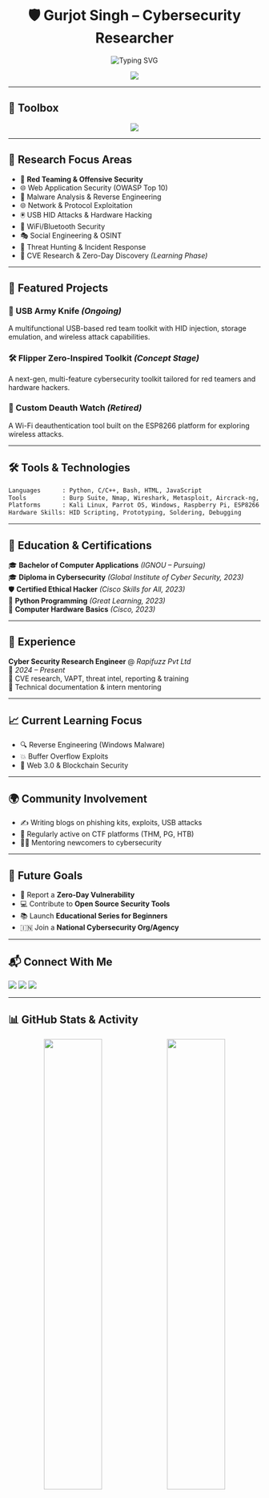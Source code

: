 
<h1 align="center">🛡️ Gurjot Singh – Cybersecurity Researcher</h1>

<p align="center">
  <img src="https://readme-typing-svg.demolab.com?font=Fira+Code&size=22&pause=1000&color=00FFAA&center=true&vCenter=true&width=600&lines=Cybersecurity+Researcher;Red+Team+Enthusiast;Hardware+Hacker;Malware+Reverse+Engineer;CTF+Addict+%F0%9F%9B%A1%EF%B8%8F" alt="Typing SVG" />
</p>

<p align="center">
  <img src="https://github-profile-trophy.vercel.app/?username=GURJOTEXPERT&theme=gruvbox&margin-w=15&no-frame=true" />
</p>

---

## 🧰 Toolbox

<p align="center">
  <img src="https://skillicons.dev/icons?i=python,c,cpp,bash,html,js,linux,raspberrypi,arduino" />
</p>

---

## 🔬 Research Focus Areas

- 🧨 **Red Teaming & Offensive Security**
- 🌐 Web Application Security (OWASP Top 10)
- 🧪 Malware Analysis & Reverse Engineering
- 🌐 Network & Protocol Exploitation
- 🖲️ USB HID Attacks & Hardware Hacking
- 📡 WiFi/Bluetooth Security
- 🎭 Social Engineering & OSINT
- 🔎 Threat Hunting & Incident Response
- 🐞 CVE Research & Zero-Day Discovery *(Learning Phase)*

---

## 🧪 Featured Projects

### 🔧 USB Army Knife *(Ongoing)*  
A multifunctional USB-based red team toolkit with HID injection, storage emulation, and wireless attack capabilities.

### 🛠 Flipper Zero-Inspired Toolkit *(Concept Stage)*  
A next-gen, multi-feature cybersecurity toolkit tailored for red teamers and hardware hackers.

### 📡 Custom Deauth Watch *(Retired)*  
A Wi-Fi deauthentication tool built on the ESP8266 platform for exploring wireless attacks.

---

## 🛠 Tools & Technologies

```bash
Languages      : Python, C/C++, Bash, HTML, JavaScript
Tools          : Burp Suite, Nmap, Wireshark, Metasploit, Aircrack-ng, Maltego
Platforms      : Kali Linux, Parrot OS, Windows, Raspberry Pi, ESP8266
Hardware Skills: HID Scripting, Prototyping, Soldering, Debugging
```

---

## 📜 Education & Certifications

🎓 **Bachelor of Computer Applications** *(IGNOU – Pursuing)*  
🎓 **Diploma in Cybersecurity** *(Global Institute of Cyber Security, 2023)*  
🛡️ **Certified Ethical Hacker** *(Cisco Skills for All, 2023)*  
🐍 **Python Programming** *(Great Learning, 2023)*  
🧰 **Computer Hardware Basics** *(Cisco, 2023)*  

---

## 💼 Experience

**Cyber Security Research Engineer** @ *Rapifuzz Pvt Ltd*  
📅 *2024 – Present*  
📌 CVE research, VAPT, threat intel, reporting & training  
📌 Technical documentation & intern mentoring

---

## 📈 Current Learning Focus

- 🔍 Reverse Engineering (Windows Malware)
- 💥 Buffer Overflow Exploits
- 🔗 Web 3.0 & Blockchain Security

---

## 🌍 Community Involvement

- ✍️ Writing blogs on phishing kits, exploits, USB attacks
- 🎯 Regularly active on CTF platforms (THM, PG, HTB)
- 🧑‍🏫 Mentoring newcomers to cybersecurity

---

## 🎯 Future Goals

- 🚨 Report a **Zero-Day Vulnerability**
- 💻 Contribute to **Open Source Security Tools**
- 📚 Launch **Educational Series for Beginners**
- 🇮🇳 Join a **National Cybersecurity Org/Agency**

---

## 📬 Connect With Me

<p align="left">
  <a href="mailto:gurjotsethi40@gmail.com"><img src="https://img.shields.io/badge/Email-D14836?style=flat&logo=gmail&logoColor=white"/></a>
  <a href="https://www.linkedin.com/in/gurjot-singh-8198b3220"><img src="https://img.shields.io/badge/LinkedIn-0077B5?style=flat&logo=linkedin&logoColor=white"/></a>
  <a href="https://github.com/GURJOTEXPERT"><img src="https://img.shields.io/badge/GitHub-181717?style=flat&logo=github&logoColor=white"/></a>
</p>

---

## 📊 GitHub Stats & Activity

<p align="center">
  <img src="https://github-readme-stats.vercel.app/api?username=GURJOTEXPERT&show_icons=true&theme=tokyonight" width="48%"/>
  <img src="https://github-readme-stats.vercel.app/api/top-langs/?username=GURJOTEXPERT&layout=compact&theme=tokyonight" width="48%"/>
</p>

<p align="center">
  <img src="https://github-readme-streak-stats.herokuapp.com?user=GURJOTEXPERT&theme=tokyonight&hide_border=false" />
</p>

<p align="center">
  <img src="https://github-readme-activity-graph.vercel.app/graph?username=GURJOTEXPERT&theme=tokyo-night" />
</p>
